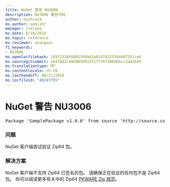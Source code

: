 ```yaml
---
title: NuGet 警告 NU3006
description: NU3006 警告代码
author: mishra14
ms.author: anmishr
manager: rrelyea
ms.date: 8/16/2018
ms.topic: reference
ms.reviewer: anangaur
f1_keywords:
- NU3006
ms.openlocfilehash: 193f2328558013509d2a6147432539448f291ce6
ms.sourcegitcommit: c643dd2c44e085601551ff7079d696bcc3ad2b49
ms.translationtype: MT
ms.contentlocale: zh-CN
ms.lasthandoff: 08/21/2018
ms.locfileid: "40247755"
---
```

# <a name="nuget-warning-nu3006"></a>NuGet 警告 NU3006

<pre>Package 'SamplePackage v1.0.0' from source 'http://source.com/index.json': Signed Zip64 packages are not supported.</pre>

### <a name="issue"></a>问题

NuGet 客户端尝试验证 Zip64 包。


### <a name="solution"></a>解决方案

NuGet 客户端不支持 Zip64 已签名的包。 请确保正在验证的任何包不是 Zip64 包。 你可以阅读更多有关中的 Zip64 [PKWARE Zip 规范](https://pkware.cachefly.net/webdocs/casestudies/APPNOTE.TXT)。



